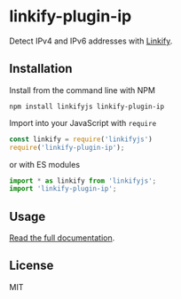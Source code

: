 linkify-plugin-ip
===

Detect IPv4 and IPv6 addresses with [Linkify](https://linkify.js.org/).

## Installation

Install from the command line with NPM

```
npm install linkifyjs linkify-plugin-ip
```

Import into your JavaScript with `require`
```js
const linkify = require('linkifyjs')
require('linkify-plugin-ip');
```
or with ES modules

```js
import * as linkify from 'linkifyjs';
import 'linkify-plugin-ip';
```

## Usage

[Read the full documentation](https://linkify.js.org/docs/plugin-ip.html).

## License

MIT
